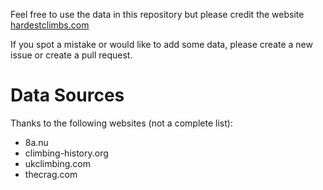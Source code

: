 Feel free to use the data in this repository but please credit the website [hardestclimbs.com](https://www.hardestclimbs.com)

If you spot a mistake or would like to add some data, please create a new issue or create a pull request.

# Data Sources
Thanks to the following websites (not a complete list):
* 8a.nu
* climbing-history.org
* ukclimbing.com
* thecrag.com